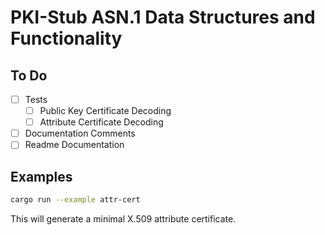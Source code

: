 # PKI-Stub ASN.1 Data Structures and Functionality

## To Do

- [ ] Tests
  - [ ] Public Key Certificate Decoding
  - [ ] Attribute Certificate Decoding
- [ ] Documentation Comments
- [ ] Readme Documentation

## Examples

```bash
cargo run --example attr-cert
```

This will generate a minimal X.509 attribute certificate.

